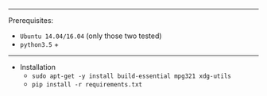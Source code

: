 

---
Prerequisites:
  - `Ubuntu 14.04/16.04` (only those two tested)
  - `python3.5` +


---
- Installation
  - `sudo apt-get -y install build-essential mpg321 xdg-utils`
  - `pip install -r requirements.txt`
